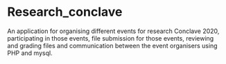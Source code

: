 # Research_conclave
An application for organising different events for research Conclave 2020,
participating in those events, file submission for those events, 
reviewing and grading files and communication between the event organisers using PHP and mysql.
